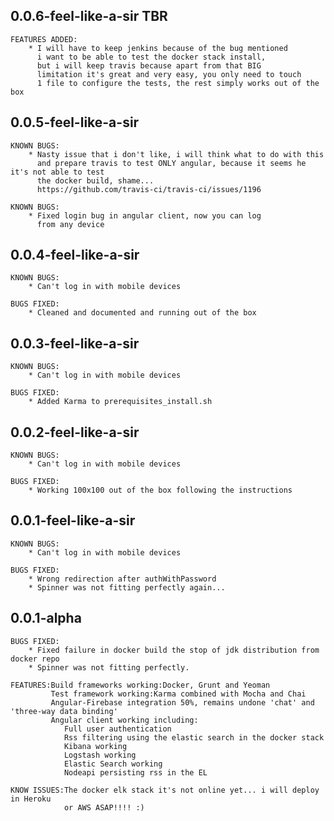 ## 0.0.6-feel-like-a-sir TBR

    FEATURES ADDED:
        * I will have to keep jenkins because of the bug mentioned
          i want to be able to test the docker stack install,
          but i will keep travis because apart from that BIG
          limitation it's great and very easy, you only need to touch
          1 file to configure the tests, the rest simply works out of the box

## 0.0.5-feel-like-a-sir

    KNOWN BUGS:
        * Nasty issue that i don't like, i will think what to do with this
          and prepare travis to test ONLY angular, because it seems he it's not able to test
          the docker build, shame...
          https://github.com/travis-ci/travis-ci/issues/1196
          
    KNOWN BUGS:          
        * Fixed login bug in angular client, now you can log 
          from any device

## 0.0.4-feel-like-a-sir

    KNOWN BUGS:
        * Can't log in with mobile devices

    BUGS FIXED:
        * Cleaned and documented and running out of the box

## 0.0.3-feel-like-a-sir

    KNOWN BUGS:
        * Can't log in with mobile devices

    BUGS FIXED:
        * Added Karma to prerequisites_install.sh

## 0.0.2-feel-like-a-sir

    KNOWN BUGS:
        * Can't log in with mobile devices

    BUGS FIXED:
        * Working 100x100 out of the box following the instructions

## 0.0.1-feel-like-a-sir

    KNOWN BUGS:
        * Can't log in with mobile devices

    BUGS FIXED:
        * Wrong redirection after authWithPassword
        * Spinner was not fitting perfectly again...

## 0.0.1-alpha

    BUGS FIXED:
        * Fixed failure in docker build the stop of jdk distribution from docker repo
        * Spinner was not fitting perfectly.

    FEATURES:Build frameworks working:Docker, Grunt and Yeoman
             Test framework working:Karma combined with Mocha and Chai
             Angular-Firebase integration 50%, remains undone 'chat' and 'three-way data binding'
             Angular client working including:
                Full user authentication
                Rss filtering using the elastic search in the docker stack
                Kibana working
                Logstash working
                Elastic Search working
                Nodeapi persisting rss in the EL

    KNOW ISSUES:The docker elk stack it's not online yet... i will deploy in Heroku
                or AWS ASAP!!!! :)
